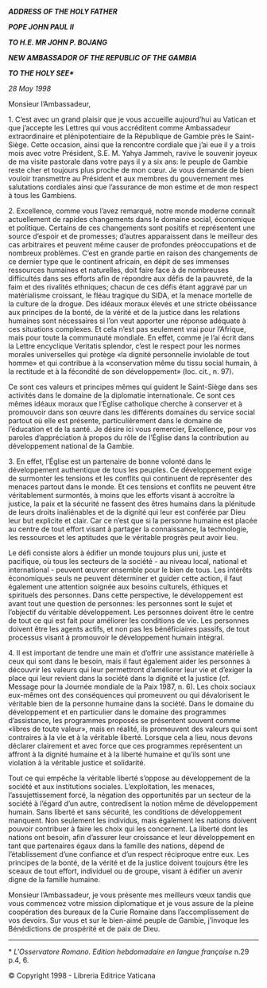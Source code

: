 ***ADDRESS OF THE HOLY FATHER***

***POPE JOHN PAUL II***

***TO H.E. MR JOHN P. BOJANG***

***NEW AMBASSADOR OF THE REPUBLIC OF THE GAMBIA***

***TO THE HOLY SEE\****

*28 May 1998*

Monsieur l’Ambassadeur,

1\. C’est avec un grand plaisir que je vous accueille aujourd’hui au Vatican et que j’accepte les Lettres qui vous accréditent comme Ambassadeur extraordi­naire et plénipotentiaire de la République de Gambie près le Saint-Siège. Cette occasion, ainsi que la rencontre cordiale que j’ai eue il y a trois mois avec votre Président, S.E. M. Yahya Jammeh, ravive le souvenir joyeux de ma visite pastorale dans votre pays il y a six ans: le peuple de Gambie reste cher et toujours plus proche de mon cœur. Je vous demande de bien vouloir transmettre au Président et aux membres du gouvernement mes salutations cordiales ainsi que l’assurance de mon estime et de mon respect à tous les Gambiens.

2\. Excellence, comme vous l’avez remarqué, notre monde moderne connaît actuellement de rapides changements dans le domaine social, économique et politique. Certains de ces changements sont positifs et représentent une source d’espoir et de promesses; d’autres apparaissent dans le meilleur des cas arbitraires et peuvent même causer de profondes préoccupations et de nombreux problèmes. C’est en grande partie en raison des changements de ce dernier type que le continent africain, en dépit de ses immenses ressources humaines et naturelles, doit faire face à de nombreuses difficultés dans ses efforts afin de répondre aux défis de la pauvreté, de la faim et des rivalités ethniques; chacun de ces défis étant aggravé par un matérialisme croissant, le fléau tragique du SIDA, et la menace mortelle de la culture de la drogue. Des idéaux moraux élevés et une stricte obéissance aux principes de la bonté, de la vérité et de la justice dans les relations humaines sont nécessaires si l’on veut apporter une réponse adéquate à ces situations complexes. Et cela n’est pas seulement vrai pour l’Afrique, mais pour toute la communauté mondiale. En effet, comme je l’ai écrit dans la Lettre encyclique Veritatis splendor, c’est le respect pour les normes morales universelles qui protège «la dignité personnelle inviolable de tout homme» et qui contribue à la «conservation même du tissu social humain, à la rectitude et à la fécondité de son développement» (loc. cit., n. 97).

Ce sont ces valeurs et principes mêmes qui guident le Saint-Siège dans ses activités dans le domaine de la diplomatie internationale. Ce sont ces mêmes idéaux moraux que l’Église catholique cherche à conserver et à promouvoir dans son œuvre dans les différents domaines du service social partout où elle est présente, particulièrement dans le domaine de l’éducation et de la santé. Je désire ici vous remercier, Excellence, pour vos paroles d’appréciation à propos du rôle de l’Église dans la contribution au développement national de la Gambie.

3\. En effet, l’Église est un partenaire de bonne volonté dans le développement authentique de tous les peuples. Ce développement exige de surmonter les tensions et les conflits qui continuent de représenter des menaces partout dans le monde. Et ces tensions et conflits ne peuvent être véritablement surmontés, à moins que les efforts visant à accroître la justice, la paix et la sécurité ne fassent des êtres humains dans la plénitude de leurs droits inaliénables et de la dignité qui leur est conférée par Dieu leur but explicite et clair. Car ce n’est que si la personne humaine est placée au centre de tout effort visant à partager la connaissance, la technologie, les ressources et les aptitudes que le véritable progrès peut avoir lieu.

Le défi consiste alors à édifier un monde toujours plus uni, juste et pacifique, où tous les secteurs de la société - au niveau local, national et international - peuvent œuvrer ensemble pour le bien de tous. Les intérêts économiques seuls ne peuvent déterminer et guider cette action, il faut également une attention soignée aux besoins culturels, éthiques et spirituels des personnes. Dans cette perspective, le développement est avant tout une question de personnes: les personnes sont le sujet et l’objectif du véritable développement. Les personnes doivent être le centre de tout ce qui est fait pour améliorer les conditions de vie. Les personnes doivent être les agents actifs, et non pas les bénéficiaires passifs, de tout processus visant à promouvoir le développement humain intégral.

4\. Il est important de tendre une main et d’offrir une assistance matérielle à ceux qui sont dans le besoin, mais il faut également aider les personnes à découvrir les valeurs qui leur permettront d’améliorer leur vie et d’exiger la place qui leur revient dans la société dans la dignité et la justice (cf. Message pour la Journée mondiale de la Paix 1987, n. 6). Les choix sociaux eux-mêmes ont des conséquences qui promeuvent ou qui dévalorisent le véritable bien de la person­ne humaine dans la société. Dans le domaine du développement et en particulier dans le domaine des programmes d’assistance, les programmes proposés se présentent souvent comme «libres de toute valeur», mais en réalité, ils promeuvent des valeurs qui sont contraires à la vie et à la véritable liberté. Lorsque cela a lieu, nous devons déclarer clairement et avec force que ces programmes représentent un affront à la dignité humaine et à la liberté humaine et qu’ils sont une violation à la véritable justice et solidarité.

Tout ce qui empêche la véritable liberté s’oppose au développement de la société et aux institutions sociales. L’exploitation, les menaces, l’assujettissement forcé, la négation des opportunités par un secteur de la société à l’égard d’un autre, contredisent la notion même de développement humain. Sans liberté et sans sécurité, les conditions de développement manquent. Non seulement les individus, mais également les nations doivent pouvoir contribuer à faire les choix qui les concernent. La liberté dont les nations ont besoin, afin d’assurer leur croissance et leur développement en tant que partenaires égaux dans la famille des nations, dépend de l’établissement d’une confiance et d’un respect réciproque entre eux. Les principes de la bonté, de la vérité et de la justice doivent toujours être les sceaux de tout effort, individuel ou de groupe, visant à édifier un avenir digne de la famille humaine.

Monsieur l’Ambassadeur, je vous présente mes meilleurs vœux tandis que vous commencez votre mission diplomatique et je vous assure de la pleine coopération des bureaux de la Curie Romaine dans l’accomplissement de vos devoirs. Sur vous et sur le bien-aimé peuple de Gambie, j’invoque les Bénédictions de prospérité et de paix de Dieu.

* * *

\*
*L'Osservatore Romano. Edition hebdomadaire en langue française* n.29 p.4, 6.

© Copyright 1998 - Libreria Editrice Vaticana